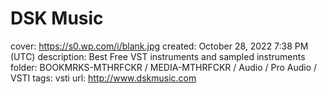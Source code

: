 # DSK Music

cover: https://s0.wp.com/i/blank.jpg
created: October 28, 2022 7:38 PM (UTC)
description: Best Free VST instruments and sampled instruments
folder: BOOKMRKS-MTHRFCKR / MEDIA-MTHRFCKR / Audio / Pro Audio / VSTI
tags: vsti
url: http://www.dskmusic.com
